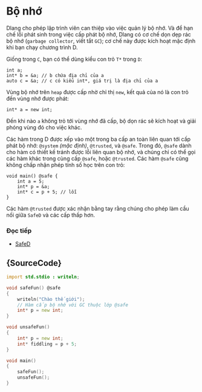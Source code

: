 # Bộ nhớ

Dlang cho phép lập trình viên can thiệp vào việc quản lý bộ nhớ.
Và để hạn chế lỗi phát sinh trong việc cấp phát bộ nhớ,
Dlang có cơ chế dọn dẹp rác bộ nhớ (`garbage collector`, viết tắt `GC`);
cơ chế này được kích hoạt mặc định khi bạn chạy chương trình D.

Giống trong `C`, bạn có thể dùng kiểu con trỏ `T*` trong `D`:

    int a;
    int* b = &a; // b chứa địa chỉ của a
    auto c = &a; // c có kiểu int*, giá trị là địa chỉ của a

Vùng bộ nhớ trên `heap` được cấp nhờ  chỉ thị `new`, kết quả của nó
là con trỏ đến vùng nhớ được phát:

    int* a = new int;

Đến khi nào `a` không trỏ tới vùng nhớ đã cấp, bộ dọn rác sẽ kích hoạt
và giải phóng vùng đó cho việc khác.

Các hàm trong D được xếp vào một trong ba cấp an toàn liên quan tới
cấp phát bộ nhớ: `@system` _(mặc định)_, `@trusted`, và `@safe`.
Trong đó, `@safe` dành cho hàm có thiết kế tránh được lỗi liên quan bộ nhớ,
và chúng chỉ có thể gọi các hàm khác trong cùng cấp `@safe`, hoặc `@trusted`.
Các hàm `@safe` cũng không chấp nhận phép tính số học trên con trỏ:

    void main() @safe {
        int a = 5;
        int* p = &a;
        int* c = p + 5; // lỗi
    }

Các hàm `@trusted` được xác nhận bằng tay rằng chúng cho phép làm cầu nối
giữa `SafeD` và các cấp thấp hơn.

### Đọc tiếp

* [SafeD](https://dlang.org/safed.html)

## {SourceCode}

```d
import std.stdio : writeln;

void safeFun() @safe
{
    writeln("Chào thế giới");
    // Hàm cấp bộ nhớ với GC thuộc lớp @safe
    int* p = new int;
}

void unsafeFun()
{
    int* p = new int;
    int* fiddling = p + 5;
}

void main()
{
    safeFun();
    unsafeFun();
}
```
